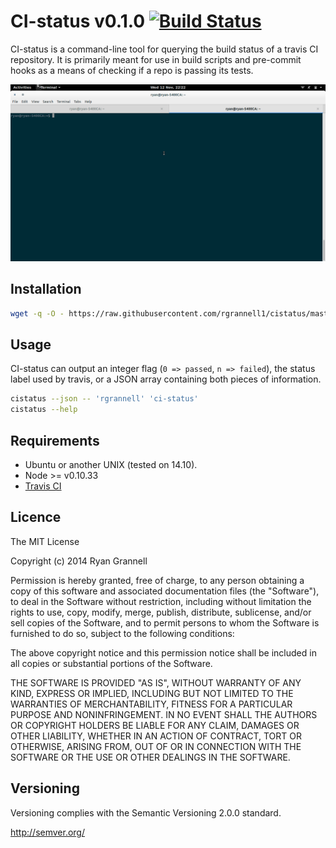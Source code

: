 
# CI-status v0.1.0  [![Build Status](https://travis-ci.org/rgrannell1/ci-status.png)](https://travis-ci.org/rgrannell1/ci-status)

CI-status is a command-line tool for querying the build status of a travis CI repository. It is primarily meant for use in build scripts and pre-commit hooks as a means of checking if a repo is passing its tests.

<img src="cistatus.gif"> </img>

## Installation

```bash
wget -q -O - https://raw.githubusercontent.com/rgrannell1/cistatus/master/install.sh | bash
```

## Usage

CI-status can output an integer flag (`0 => passed`, `n => failed`), the status label used by travis, or a JSON array containing both pieces of information.

```bash
cistatus --json -- 'rgrannell' 'ci-status'
cistatus --help
```

## Requirements

* Ubuntu or another UNIX (tested on 14.10).
* Node >= v0.10.33
* [Travis CI](https://github.com/pwmckenna/node-travis-ci)

## Licence

The MIT License

Copyright (c) 2014 Ryan Grannell

Permission is hereby granted, free of charge, to any person obtaining a copy of this software and associated documentation files (the "Software"), to deal in the Software without restriction, including without limitation the rights to use, copy, modify, merge, publish, distribute, sublicense, and/or sell copies of the Software, and to permit persons to whom the Software is furnished to do so, subject to the following conditions:

The above copyright notice and this permission notice shall be included in all copies or substantial portions of the Software.

THE SOFTWARE IS PROVIDED "AS IS", WITHOUT WARRANTY OF ANY KIND, EXPRESS OR IMPLIED, INCLUDING BUT NOT LIMITED TO THE WARRANTIES OF MERCHANTABILITY, FITNESS FOR A PARTICULAR PURPOSE AND NONINFRINGEMENT. IN NO EVENT SHALL THE AUTHORS OR COPYRIGHT HOLDERS BE LIABLE FOR ANY CLAIM, DAMAGES OR OTHER LIABILITY, WHETHER IN AN ACTION OF CONTRACT, TORT OR OTHERWISE, ARISING FROM, OUT OF OR IN CONNECTION WITH THE SOFTWARE OR THE USE OR OTHER DEALINGS IN THE SOFTWARE.

## Versioning

Versioning complies with the Semantic Versioning 2.0.0 standard.

http://semver.org/

